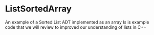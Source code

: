 # ListSortedArray
An example of a Sorted List ADT implemented as an array
Is is example code that we will review to improved our understanding of lists in C++
